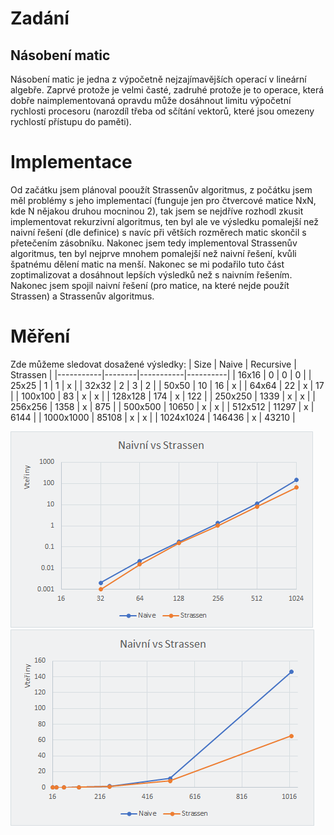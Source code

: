# Zadání
## Násobení matic
Násobení matic je jedna z výpočetně nejzajímavějších operací v lineární algebře. Zaprvé protože je velmi časté, zadruhé protože je to operace, která dobře naimplementovaná opravdu může dosáhnout limitu výpočetní rychlosti procesoru (narozdíl třeba od sčítání vektorů, které jsou omezeny rychlostí přístupu do paměti).

# Implementace
Od začátku jsem plánoval pooužít Strassenův algoritmus, z počátku jsem měl problémy s jeho implementací (funguje jen pro čtvercové matice NxN, kde N nějakou druhou mocninou 2), tak jsem se nejdříve rozhodl zkusit implementovat rekurzivní algoritmus, ten byl ale ve výsledku pomalejší než naivní řešení (dle definice) s navíc při větších rozměrech matic skončil s přetečením zásobníku. Nakonec jsem tedy implementoval Strassenův algoritmus, ten byl nejprve mnohem pomalejší než naivní řešení, kvůli špatnému dělení matic na menší. Nakonec se mi podařilo tuto část zoptimalizovat a dosáhnout lepších výsledků než s naivním řešením. Nakonec jsem spojil naivní řešení (pro matice, na které nejde použít Strassen) a Strassenův algoritmus.

# Měření
Zde můžeme sledovat dosažené výsledky:
| Size      | Naive  | Recursive | Strassen |
|-----------|--------|-----------|----------|
| 16x16     |      0 |         0 |        0 |
| 25x25     |      1 |         1 |        x |
| 32x32     |      2 |         3 |        2 |
| 50x50     |     10 |        16 |        x |
| 64x64     |     22 |         x |       17 |
| 100x100   |     83 |         x |        x |
| 128x128   |    174 |         x |      122 |
| 250x250   |   1339 |         x |        x |
| 256x256   |   1358 |         x |      875 |
| 500x500   |  10650 |         x |        x |
| 512x512   |  11297 |         x |     6144 |
| 1000x1000 |  85108 |         x |        x |
| 1024x1024 | 146436 |         x |    43210 |

![](report/graph1.png)
![](report/graph2.png)

